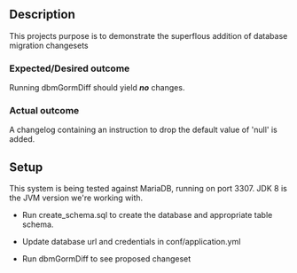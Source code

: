 ## Description 

This projects purpose is to demonstrate the superflous addition of database migration changesets  

### Expected/Desired outcome

Running dbmGormDiff should yield **_no_** changes.

### Actual outcome

A changelog containing an instruction to drop the default value of 'null' is added.   

## Setup

This system is being tested against MariaDB, running on port 3307.  JDK 8 is the JVM version we're working with.

- Run create_schema.sql to create the database and appropriate table schema.

- Update database url and credentials in conf/application.yml

- Run dbmGormDiff to see proposed changeset


